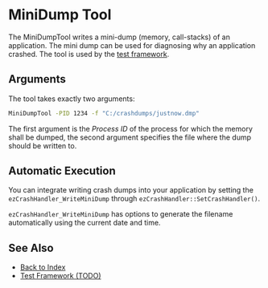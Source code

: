# MiniDump Tool

The MiniDumpTool writes a mini-dump (memory, call-stacks) of an application. The mini dump can be used for diagnosing why an application crashed. The tool is used by the [test framework](../tests/test-framework.md).

## Arguments

The tool takes exactly two arguments:

```cmd
MiniDumpTool -PID 1234 -f "C:/crashdumps/justnow.dmp"
```

The first argument is the *Process ID* of the process for which the memory shall be dumped, the second argument specifies the file where the dump should be written to.

## Automatic Execution

You can integrate writing crash dumps into your application by setting the `ezCrashHandler_WriteMiniDump` through `ezCrashHandler::SetCrashHandler()`.

`ezCrashHandler_WriteMiniDump` has options to generate the filename automatically using the current date and time.

## See Also

* [Back to Index](../index.md)
* [Test Framework (TODO)](../tests/test-framework.md)
